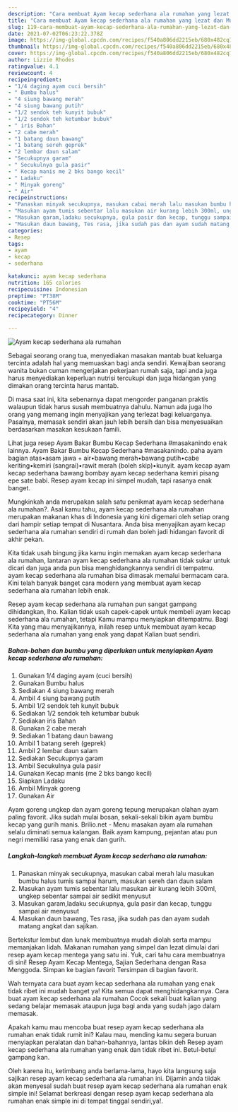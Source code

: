 ```yaml
---
description: "Cara membuat Ayam kecap sederhana ala rumahan yang lezat dan Mudah Dibuat"
title: "Cara membuat Ayam kecap sederhana ala rumahan yang lezat dan Mudah Dibuat"
slug: 119-cara-membuat-ayam-kecap-sederhana-ala-rumahan-yang-lezat-dan-mudah-dibuat
date: 2021-07-02T06:23:22.378Z
image: https://img-global.cpcdn.com/recipes/f540a806dd2215eb/680x482cq70/ayam-kecap-sederhana-ala-rumahan-foto-resep-utama.jpg
thumbnail: https://img-global.cpcdn.com/recipes/f540a806dd2215eb/680x482cq70/ayam-kecap-sederhana-ala-rumahan-foto-resep-utama.jpg
cover: https://img-global.cpcdn.com/recipes/f540a806dd2215eb/680x482cq70/ayam-kecap-sederhana-ala-rumahan-foto-resep-utama.jpg
author: Lizzie Rhodes
ratingvalue: 4.1
reviewcount: 4
recipeingredient:
- "1/4 daging ayam cuci bersih"
- " Bumbu halus"
- "4 siung bawang merah"
- "4 siung bawang putih"
- "1/2 sendok teh kunyit bubuk"
- "1/2 sendok teh ketumbar bubuk"
- " iris Bahan"
- "2 cabe merah"
- "1 batang daun bawang"
- "1 batang sereh geprek"
- "2 lembar daun salam"
- "Secukupnya garam"
- " Secukulnya gula pasir"
- " Kecap manis me 2 bks bango kecil"
- " Ladaku"
- " Minyak goreng"
- " Air"
recipeinstructions:
- "Panaskan minyak secukupnya, masukan cabai merah lalu masukan bumbu halus tumis sampai harum, masukan sereh dan daun salam"
- "Masukan ayam tumis sebentar lalu masukan air kurang lebih 300ml, ungkep sebentar sampai air sedikit menyusut"
- "Masukan garam,ladaku secukupnya, gula pasir dan kecap, tunggu sampai air menyusut"
- "Masukan daun bawang, Tes rasa, jika sudah pas dan ayam sudah matang angkat dan sajikan."
categories:
- Resep
tags:
- ayam
- kecap
- sederhana

katakunci: ayam kecap sederhana 
nutrition: 165 calories
recipecuisine: Indonesian
preptime: "PT38M"
cooktime: "PT56M"
recipeyield: "4"
recipecategory: Dinner

---
```



![Ayam kecap sederhana ala rumahan](https://img-global.cpcdn.com/recipes/f540a806dd2215eb/680x482cq70/ayam-kecap-sederhana-ala-rumahan-foto-resep-utama.jpg)

Sebagai seorang orang tua, menyediakan masakan mantab buat keluarga tercinta adalah hal yang memuaskan bagi anda sendiri. Kewajiban seorang  wanita bukan cuman mengerjakan pekerjaan rumah saja, tapi anda juga harus menyediakan keperluan nutrisi tercukupi dan juga hidangan yang dimakan orang tercinta harus mantab.

Di masa  saat ini, kita sebenarnya dapat mengorder panganan praktis walaupun tidak harus susah membuatnya dahulu. Namun ada juga lho orang yang memang ingin menyajikan yang terlezat bagi keluarganya. Pasalnya, memasak sendiri akan jauh lebih bersih dan bisa menyesuaikan berdasarkan masakan kesukaan famili. 

Lihat juga resep Ayam Bakar Bumbu Kecap Sederhana #masakanindo enak lainnya. Ayam Bakar Bumbu Kecap Sederhana #masakanindo. paha ayam bagian atas•asam jawa + air•bawang merah•bawang putih•cabe keriting•kemiri (sangrai)•rawit merah (boleh skip)•kunyit. ayam kecap ayam kecap sederhana bawang bombay ayam kecap sederhana kemiri pisang epe sate babi. Resep ayam kecap ini simpel mudah, tapi rasanya enak banget.

Mungkinkah anda merupakan salah satu penikmat ayam kecap sederhana ala rumahan?. Asal kamu tahu, ayam kecap sederhana ala rumahan merupakan makanan khas di Indonesia yang kini digemari oleh setiap orang dari hampir setiap tempat di Nusantara. Anda bisa menyajikan ayam kecap sederhana ala rumahan sendiri di rumah dan boleh jadi hidangan favorit di akhir pekan.

Kita tidak usah bingung jika kamu ingin memakan ayam kecap sederhana ala rumahan, lantaran ayam kecap sederhana ala rumahan tidak sukar untuk dicari dan juga anda pun bisa menghidangkannya sendiri di tempatmu. ayam kecap sederhana ala rumahan bisa dimasak memalui bermacam cara. Kini telah banyak banget cara modern yang membuat ayam kecap sederhana ala rumahan lebih enak.

Resep ayam kecap sederhana ala rumahan pun sangat gampang dihidangkan, lho. Kalian tidak usah capek-capek untuk membeli ayam kecap sederhana ala rumahan, tetapi Kamu mampu menyiapkan ditempatmu. Bagi Kita yang mau menyajikannya, inilah resep untuk membuat ayam kecap sederhana ala rumahan yang enak yang dapat Kalian buat sendiri.

<!--inarticleads1-->

##### Bahan-bahan dan bumbu yang diperlukan untuk menyiapkan Ayam kecap sederhana ala rumahan:

1. Gunakan 1/4 daging ayam (cuci bersih)
1. Gunakan  Bumbu halus
1. Sediakan 4 siung bawang merah
1. Ambil 4 siung bawang putih
1. Ambil 1/2 sendok teh kunyit bubuk
1. Sediakan 1/2 sendok teh ketumbar bubuk
1. Sediakan  iris Bahan
1. Gunakan 2 cabe merah
1. Sediakan 1 batang daun bawang
1. Ambil 1 batang sereh (geprek)
1. Ambil 2 lembar daun salam
1. Sediakan Secukupnya garam
1. Ambil  Secukulnya gula pasir
1. Gunakan  Kecap manis (me 2 bks bango kecil)
1. Siapkan  Ladaku
1. Ambil  Minyak goreng
1. Gunakan  Air


Ayam goreng ungkep dan ayam goreng tepung merupakan olahan ayam paling favorit. Jika sudah mulai bosan, sekali-sekali bikin ayam bumbu kecap yang gurih manis. Brilio.net - Menu masakan ayam ala rumahan selalu diminati semua kalangan. Baik ayam kampung, pejantan atau pun negri memiliki rasa yang enak dan gurih. 

<!--inarticleads2-->

##### Langkah-langkah membuat Ayam kecap sederhana ala rumahan:

1. Panaskan minyak secukupnya, masukan cabai merah lalu masukan bumbu halus tumis sampai harum, masukan sereh dan daun salam
1. Masukan ayam tumis sebentar lalu masukan air kurang lebih 300ml, ungkep sebentar sampai air sedikit menyusut
1. Masukan garam,ladaku secukupnya, gula pasir dan kecap, tunggu sampai air menyusut
1. Masukan daun bawang, Tes rasa, jika sudah pas dan ayam sudah matang angkat dan sajikan.


Bertekstur lembut dan lunak membuatnya mudah diolah serta mampu memanjakan lidah. Makanan rumahan yang simpel dan lezat dimulai dari resep ayam kecap mentega yang satu ini. Yuk, cari tahu cara membuatnya di sini! Resep Ayam Kecap Mentega, Sajian Sederhana dengan Rasa Menggoda. Simpan ke bagian favorit Tersimpan di bagian favorit. 

Wah ternyata cara buat ayam kecap sederhana ala rumahan yang enak tidak ribet ini mudah banget ya! Kita semua dapat menghidangkannya. Cara buat ayam kecap sederhana ala rumahan Cocok sekali buat kalian yang sedang belajar memasak ataupun juga bagi anda yang sudah jago dalam memasak.

Apakah kamu mau mencoba buat resep ayam kecap sederhana ala rumahan enak tidak rumit ini? Kalau mau, mending kamu segera buruan menyiapkan peralatan dan bahan-bahannya, lantas bikin deh Resep ayam kecap sederhana ala rumahan yang enak dan tidak ribet ini. Betul-betul gampang kan. 

Oleh karena itu, ketimbang anda berlama-lama, hayo kita langsung saja sajikan resep ayam kecap sederhana ala rumahan ini. Dijamin anda tiidak akan menyesal sudah buat resep ayam kecap sederhana ala rumahan enak simple ini! Selamat berkreasi dengan resep ayam kecap sederhana ala rumahan enak simple ini di tempat tinggal sendiri,ya!.

